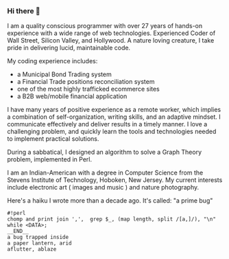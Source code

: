 ### Hi there 👋

<!--
**ownlifeful/ownlifeful** is a ✨ _special_ ✨ repository because its `README.md` (this file) appears on your GitHub profile.

Here are some ideas to get you started:

- 🔭 I’m currently working on ...
- 🌱 I’m currently learning ...
- 👯 I’m looking to collaborate on ...
- 🤔 I’m looking for help with ...
- 💬 Ask me about ...
- 📫 How to reach me: ...
- 😄 Pronouns: ...
- ⚡ Fun fact: ...
-->


I am a quality conscious programmer with over 27 years of hands-on experience with a wide range of web technologies. Experienced Coder of Wall Street, Silicon Valley, and Hollywood. A nature loving creature, I take pride in delivering lucid, maintainable code.

My coding experience includes:
+ a Municipal Bond Trading system
+ a Financial Trade positions reconciliation system
+ one of the most highly trafficked ecommerce sites
+ a B2B web/mobile financial application

I have many years of positive experience as a remote worker, which implies a combination of self-organization, writing skills, and an adaptive mindset. I communicate effectively and deliver results in a timely manner. I love a challenging problem, and quickly learn the tools and technologies needed to implement practical solutions.

During a sabbatical, I designed an algorithm to solve a Graph Theory problem, implemented in Perl.

I am an Indian-American with a degree in Computer Science from the Stevens Institute of Technology, Hoboken, New Jersey. My current interests include electronic art ( images and music ) and nature photography.

Here's a haiku I wrote more than a decade ago. It's called: "a prime bug"

    #!perl
    chomp and print join ',',  grep $_, (map length, split /[a,]/), "\n" while <DATA>;
    __END__
    a bug trapped inside
    a paper lantern, arid
    aflutter, ablaze

